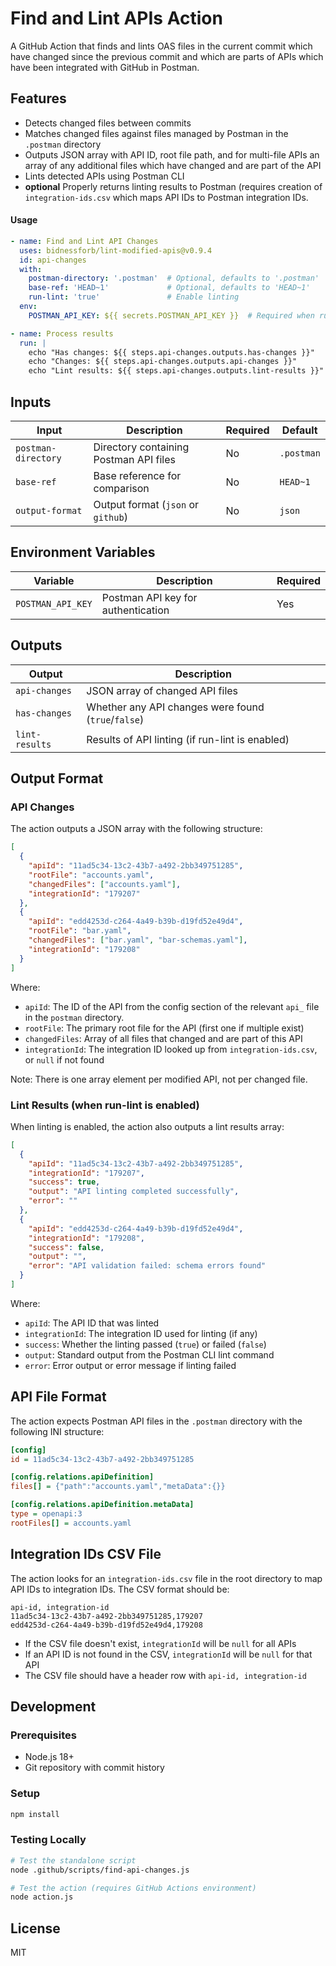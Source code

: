 # Find and Lint APIs Action

A GitHub Action that finds and lints OAS files in the current commit which have changed since the previous commit and which are parts of APIs which have been integrated with GitHub in Postman. 

## Features

- Detects changed files between commits
- Matches changed files against files managed by Postman in the `.postman` directory
- Outputs JSON array with API ID, root file path, and for multi-file APIs an array of any additional files which have changed and are part of the API
- Lints detected APIs using Postman CLI
- **optional** Properly returns linting results to Postman (requires creation of `integration-ids.csv` which maps API IDs to Postman integration IDs.


#### Usage
```yaml
- name: Find and Lint API Changes
  uses: bidnessforb/lint-modified-apis@v0.9.4
  id: api-changes
  with:
    postman-directory: '.postman'  # Optional, defaults to '.postman'
    base-ref: 'HEAD~1'             # Optional, defaults to 'HEAD~1'
    run-lint: 'true'               # Enable linting
  env:
    POSTMAN_API_KEY: ${{ secrets.POSTMAN_API_KEY }}  # Required when run-lint is true

- name: Process results
  run: |
    echo "Has changes: ${{ steps.api-changes.outputs.has-changes }}"
    echo "Changes: ${{ steps.api-changes.outputs.api-changes }}"
    echo "Lint results: ${{ steps.api-changes.outputs.lint-results }}"
```

## Inputs

| Input | Description | Required | Default |
|-------|-------------|----------|---------|
| `postman-directory` | Directory containing Postman API files | No | `.postman` |
| `base-ref` | Base reference for comparison | No | `HEAD~1` |
| `output-format` | Output format (`json` or `github`) | No | `json` |

## Environment Variables

| Variable | Description | Required |
|----------|-------------|----------|
| `POSTMAN_API_KEY` | Postman API key for authentication | Yes |

## Outputs

| Output | Description |
|--------|-------------|
| `api-changes` | JSON array of changed API files |
| `has-changes` | Whether any API changes were found (`true`/`false`) |
| `lint-results` | Results of API linting (if run-lint is enabled) |

## Output Format

### API Changes
The action outputs a JSON array with the following structure:

```json
[
  {
    "apiId": "11ad5c34-13c2-43b7-a492-2bb349751285",
    "rootFile": "accounts.yaml",
    "changedFiles": ["accounts.yaml"],
    "integrationId": "179207"
  },
  {
    "apiId": "edd4253d-c264-4a49-b39b-d19fd52e49d4",
    "rootFile": "bar.yaml",
    "changedFiles": ["bar.yaml", "bar-schemas.yaml"],
    "integrationId": "179208"
  }
]
```

Where:
- `apiId`: The ID of the API from the config section of the relevant `api_` file in the `postman` directory.
- `rootFile`: The primary root file for the API (first one if multiple exist)
- `changedFiles`: Array of all files that changed and are part of this API
- `integrationId`: The integration ID looked up from `integration-ids.csv`, or `null` if not found

Note: There is one array element per modified API, not per changed file.

### Lint Results (when run-lint is enabled)
When linting is enabled, the action also outputs a lint results array:

```json
[
  {
    "apiId": "11ad5c34-13c2-43b7-a492-2bb349751285",
    "integrationId": "179207",
    "success": true,
    "output": "API linting completed successfully",
    "error": ""
  },
  {
    "apiId": "edd4253d-c264-4a49-b39b-d19fd52e49d4",
    "integrationId": "179208",
    "success": false,
    "output": "",
    "error": "API validation failed: schema errors found"
  }
]
```

Where:
- `apiId`: The API ID that was linted
- `integrationId`: The integration ID used for linting (if any)
- `success`: Whether the linting passed (`true`) or failed (`false`)
- `output`: Standard output from the Postman CLI lint command
- `error`: Error output or error message if linting failed

## API File Format

The action expects Postman API files in the `.postman` directory with the following INI structure:

```ini
[config]
id = 11ad5c34-13c2-43b7-a492-2bb349751285

[config.relations.apiDefinition]
files[] = {"path":"accounts.yaml","metaData":{}}

[config.relations.apiDefinition.metaData]
type = openapi:3
rootFiles[] = accounts.yaml
```

## Integration IDs CSV File

The action looks for an `integration-ids.csv` file in the root directory to map API IDs to integration IDs. The CSV format should be:

```csv
api-id, integration-id
11ad5c34-13c2-43b7-a492-2bb349751285,179207
edd4253d-c264-4a49-b39b-d19fd52e49d4,179208
```

- If the CSV file doesn't exist, `integrationId` will be `null` for all APIs
- If an API ID is not found in the CSV, `integrationId` will be `null` for that API
- The CSV file should have a header row with `api-id, integration-id`

## Development

### Prerequisites

- Node.js 18+
- Git repository with commit history

### Setup

```bash
npm install
```

### Testing Locally

```bash
# Test the standalone script
node .github/scripts/find-api-changes.js

# Test the action (requires GitHub Actions environment)
node action.js
```

## License

MIT
